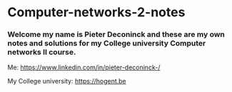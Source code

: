 # Computer-networks-2-notes
### Welcome my name is Pieter Deconinck and these are my own notes and solutions for my College university Computer networks II course.

Me: https://www.linkedin.com/in/pieter-deconinck-/

My College university: https://hogent.be

